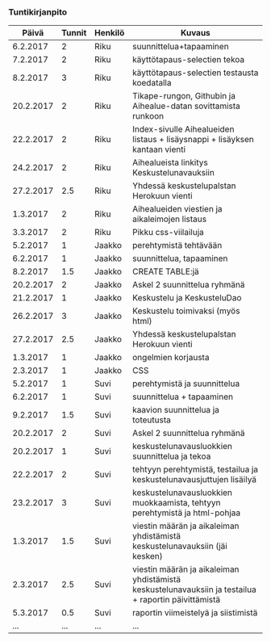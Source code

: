### Tuntikirjanpito

Päivä | Tunnit | Henkilö | Kuvaus
--------------- | ----- | ------ | -----
6.2.2017 | 2 | Riku | suunnittelua+tapaaminen
7.2.2017 | 2 | Riku | käyttötapaus-selectien tekoa
8.2.2017 | 3 | Riku | käyttötapaus-selectien testausta koedatalla
20.2.2017 | 2 | Riku | Tikape-rungon, Githubin ja Aihealue-datan sovittamista runkoon
22.2.2017 | 2 | Riku | Index-sivulle Aihealueiden listaus + lisäysnappi + lisäyksen kantaan vienti
24.2.2017 | 2 | Riku | Aihealueista linkitys Keskustelunavauksiin
27.2.2017 | 2.5 | Riku | Yhdessä keskustelupalstan Herokuun vienti
1.3.2017 | 2 | Riku | Aihealueiden viestien ja aikaleimojen listaus
3.3.2017 | 2 | Riku | Pikku css-viilailuja
5.2.2017 | 1 | Jaakko | perehtymistä tehtävään
6.2.2017 | 1 | Jaakko | suunnittelua, tapaaminen
8.2.2017 | 1.5 | Jaakko | CREATE TABLE:jä
20.2.2017 | 2 | Jaakko | Askel 2 suunnittelua ryhmänä
21.2.2017 | 1 | Jaakko | Keskustelu ja KeskusteluDao
26.2.2017 | 3 | Jaakko | Keskustelu toimivaksi (myös html)
27.2.2017 | 2.5 | Jaakko | Yhdessä keskustelupalstan Herokuun vienti
1.3.2017 | 1 | Jaakko | ongelmien korjausta
2.3.2017 | 1 | Jaakko | CSS
5.2.2017 | 1 | Suvi | perehtymistä ja suunnittelua
6.2.2017 | 1 | Suvi | suunnittelua + tapaaminen
9.2.2017 | 1.5 | Suvi | kaavion suunnittelua ja toteutusta
20.2.2017 | 2 | Suvi | Askel 2 suunnittelua ryhmänä
20.2.2017 | 1 | Suvi | keskustelunavausluokkien suunnittelua ja tekoa
22.2.2017 | 2 | Suvi | tehtyyn perehtymistä, testailua ja keskustelunavausjuttujen lisäilyä
23.2.2017 | 3 | Suvi | keskustelunavausluokkien muokkaamista, tehtyyn perehtymistä ja html-pohjaa
1.3.2017 | 1.5 | Suvi | viestin määrän ja aikaleiman yhdistämistä keskustelunavauksiin (jäi kesken)
2.3.2017 | 2.5 | Suvi | viestin määrän ja aikaleiman yhdistämistä keskustelunavauksiin ja testailua + raportin päivittämistä
5.3.2017 | 0.5 | Suvi | raportin viimeistelyä ja siistimistä
... | ... | ... | ...
